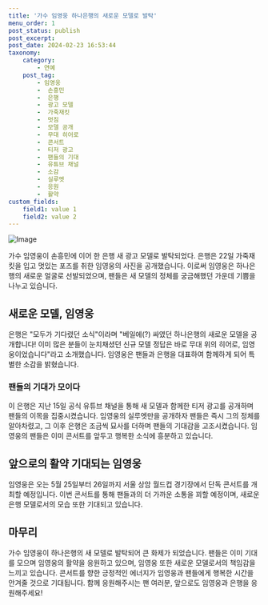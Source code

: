 ```yaml
---
title: '가수 임영웅 하나은행의 새로운 모델로 발탁'
menu_order: 1
post_status: publish
post_excerpt: 
post_date: 2024-02-23 16:53:44
taxonomy:
    category:
        - 연예
    post_tag:
        - 임영웅
        -  손흥민
        -  은행
        -  광고 모델
        -  가죽재킷
        -  멋짐
        -  모델 공개
        -  무대 히어로
        -  콘서트
        -  티저 광고
        -  팬들의 기대
        -  유튜브 채널
        -  소감
        -  실루엣
        -  응원
        -  활약
custom_fields:
    field1: value 1
    field2: value 2
---
```


![Image](https://mimgnews.pstatic.net/image/109/2024/02/23/0005022887_001_20240223083702650.jpg?type=w540)

가수 임영웅이 손흥민에 이어 한 은행 새 광고 모델로 발탁되었다. 은행은 22일 가죽재킷을 입고 멋있는 포즈를 취한 임영웅의 사진을 공개했습니다. 이로써 임영웅은 하나은행의 새로운 얼굴로 선발되었으며, 팬들은 새 모델의 정체를 궁금해했던 가운데 기쁨을 나누고 있습니다.
## 새로운 모델, 임영웅
은행은 "모두가 기다렸던 소식"이라며 "베일에(?) 싸였던 하나은행의 새로운 모델을 공개합니다! 이미 많은 분들이 눈치채셨던 신규 모델 정답은 바로 무대 위의 히어로, 임영웅이었습니다"라고 소개했습니다. 임영웅은 팬들과 은행을 대표하여 함께하게 되어 특별한 소감을 밝혔습니다.
### 팬들의 기대가 모이다
이 은행은 지난 15일 공식 유튜브 채널을 통해 새 모델과 함께한 티저 광고를 공개하며 팬들의 이목을 집중시켰습니다. 임영웅의 실루엣만을 공개하자 팬들은 즉시 그의 정체를 알아차렸고, 그 이후 은행은 조금씩 묘사를 더하며 팬들의 기대감을 고조시켰습니다. 임영웅의 팬들은 이미 콘서트를 앞두고 행복한 소식에 흥분하고 있습니다.
## 앞으로의 활약 기대되는 임영웅
임영웅은 오는 5월 25일부터 26일까지 서울 상암 월드컵 경기장에서 단독 콘서트를 개최할 예정입니다. 이번 콘서트를 통해 팬들과의 더 가까운 소통을 꾀할 예정이며, 새로운 은행 모델로서의 모습 또한 기대되고 있습니다.
## 마무리
가수 임영웅이 하나은행의 새 모델로 발탁되어 큰 화제가 되었습니다. 팬들은 이미 기대를 모으며 임영웅의 활약을 응원하고 있으며, 임영웅 또한 새로운 모델로서의 책임감을 느끼고 있습니다. 콘서트를 향한 긍정적인 에너지가 임영웅과 팬들에게 행복한 시간을 안겨줄 것으로 기대됩니다. 함께 응원해주시는 팬 여러분, 앞으로도 임영웅과 은행을 응원해주세요!
